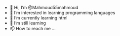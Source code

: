 - 👋 Hi, I’m @Mahmoud55mahmoud
- 👀 I’m interested in learning programming languages 
- 🌱 I’m currently learning html 
- 💞️ I’m still learning 
- 📫 How to reach me ...

<!---
Mahmoud55mahmoud/Mahmoud55mahmoud is a ✨ special ✨ repository because its `README.md` (this file) appears on your GitHub profile.
You can click the Preview link to take a look at your changes.
--->
